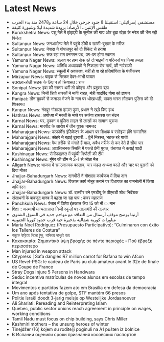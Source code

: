 # Latest News
-  مستشفى إسرائيلي: استقبلنا 8 جنود جرحى خلال 24 ساعة و2478 منذ بدء الحرب
-  طقس الإثنين.. الأرصاد: برودة شديدة ليلا وشبورة كثيفة
-  Kurukshetra News: पशु मेले में झंझाड़ी के सुनील की गाय और बुढा खेड़ा के नरेश की भैंस रही विजेता
-  Sultanpur News: जनआरोग्य मेले में पहुंचे टीबी व खांसी-बुखार के मरीज
-  Sultanpur News: नेवादा ने गोपालपुर को दो विकेट से हराया
-  Sultanpur News: सज रहा राम वनगमन पथ, पग-पग होगा स्वागत
-  Yamuna Nagar News: अलाव पर हाथ सेक रहे दो भाइयों व परिजनों पर किया हमला
-  Yamuna Nagar News: अतिथि अध्यापकों ने निकाला रोष मार्च, की नारेबाजी
-  Yamuna Nagar News: स्कूलों में अवकाश, नहीं हो पा रहे प्रतियोगिता के पंजीकरण
-  Mirzapur News: बाइक से गिरकर देवर-भाभी घायल
-  उतराला-होली सड़क के लिए न हो सियासत : राज
-  Sonipat News: हवा की रफ्तार थमी तो कोहरा और प्रदूषण बढ़ा
-  Kangra News: निजी डिपो धारकों ने मांगी राहत, मंत्री यादविंद्र गोमा को ज्ञापन
-  Panipat: तीन युवकों से कनाडा भेजने के नाम पर धोखाधड़ी, वापस भारत लौटकर पुलिस को दी शिकायत
-  Kanpur News: नंदपुर गोशाला हाउस फुल, प्रधान ने खड़े किए हाथ
-  Hathras News: अयोध्या में भक्तों के माथे पर सजेगा हाथरस का चंदन
-  Karnal News: घर, दुकान व पुलिस लाइन से लाखों का सामान चुराया
-  Karnal News: मारपीट के आरोप में तीन युवक नामजद
-  Maharajganj News: परफॉर्मेंस इंडिकेटर के आधार पर शिक्षक व रसोइया होंगे सम्मानित
-  Maharajganj News: कोहरे ने बढ़ाई दुश्वारी... ट्रेनें निरस्त, भटक रहे यात्री
-  Maharajganj News: वैध तरीके से मंगाते हैं माल, अवैध तरीके से कर देते हैं सीमा पार
-  Maharajganj News: आपत्तिजनक स्थिति में पकड़े प्रेमी युगल, पंचायत ने कराई शादी
-  Kushinagar News: सेमीफाइनल में पहुंची मिश्रौली की टीम
-  Kushinagar News: मुंगेर की टीम ने 3-1 से जीता मैच
-  Aligarh News: भाजपा में सगंठनात्मक बदलाव, चार मंडल अध्यक्ष बदले और चार पर पुरानों को दिया मौका
-  Jhajjar-Bahadurgarh News: दानवीरों ने गौशाला कार्यक्रम में दिया दान
-  Jhajjar-Bahadurgarh News: विकास कार्य मंजूर कराने पर विधायक का बामनोली में किया अभिनंदन
-  Jhajjar-Bahadurgarh News: डॉ. दलबीर बने एमडीयू के पीएचडी शोध निर्देशक
-  संसाधनों के बावजूद मानव में बढ़ता जा रहा पाप : कंवर महाराज
-  Panchkula News: पंजाब में विशेष इंतकाल कैंप 15 को भी ः मान
-  शिक्षा : अस्थायी मान्यता प्राप्त निजी स्कूलों पर तालाबंदी की तलवार
-  أرتيتا يوضح موقف أرسنال من التعاقد مع مهاجم جديد في السوق الشتوي
-  مناورات كورية شمالية بذخيرة حية قرب حدود كوريا الجنوبية
-  María Noel Rodríguez (Presupuesto Participativo): “Culminaron con éxito los Talleres de Costura”
-  শম্ভুকে উড়িয়ে দিলো টুকু, নাদিরার দাপুটে জয়
-  Κακοκαιρία: Σημαντικά ύψη βροχής σε πέντε περιοχές - Πού έβρεξε περισσότερο
-  Man injured in weapon attack
-  Citypress | Safa dangles R7 million carrot for Bafana to win Afcon
-  US Revel-PSG: le cadeau de Paris au club amateur avant le 32e de finale de Coupe de France
-  Stray Dogs Injure 5 Persons in Handwara
-  Seduc incentiva matrículas de novos alunos em escolas de tempo integral
-  Movimentos e partidos fazem ato em Brasília em defesa da democracia
-  Um ano após tentativa de golpe, STF mantém 66 presos
-  Politie Israël doodt 3-jarig meisje op Westelijke Jordaanoever
-  Ali Shariati: Rereading and Reinterpreting Islam
-  Quebec, public sector unions reach agreement in principle on wages, working conditions
-  Tamil Nadu must focus on chip building, says Chris Miller
-  Kashmiri mothers – the unsung heroes of winter
-  Tinejdžer (16) kojem su roditelji poginuli na A1 pušten iz bolnice
-  В Испании оценили сроки признания косовских паспортов
